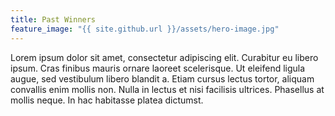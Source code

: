 ```yaml
---
title: Past Winners
feature_image: "{{ site.github.url }}/assets/hero-image.jpg"
---
```


Lorem ipsum dolor sit amet, consectetur adipiscing elit. Curabitur eu libero ipsum. Cras finibus mauris ornare laoreet scelerisque. Ut eleifend ligula augue, sed vestibulum libero blandit a. Etiam cursus lectus tortor, aliquam convallis enim mollis non. Nulla in lectus et nisi facilisis ultrices. Phasellus at mollis neque. In hac habitasse platea dictumst.
